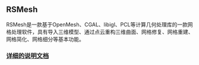 ## RSMesh



RSMesh是一款基于OpenMesh、CGAL、libigl、PCL等计算几何处理库的一款网格处理软件，具有导入三维模型、通过点云重构三维曲面、网格修复、网格重建、网格简化、网格细分等基本功能。

### [详细的说明文档](https://github.com/RainSureZhao/RSMesh/tree/master/html/index.html)